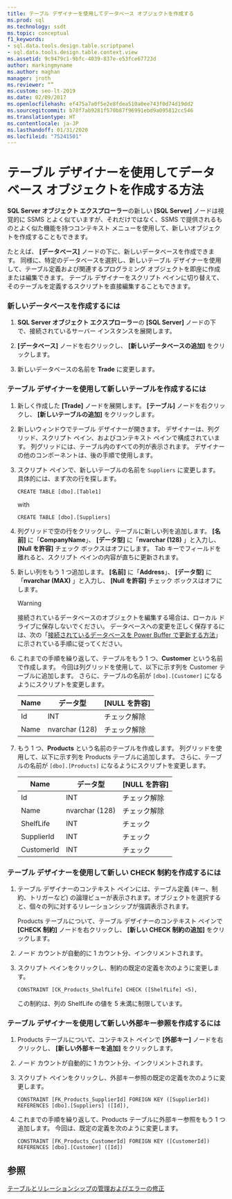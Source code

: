 ```yaml
---
title: テーブル デザイナーを使用してデータベース オブジェクトを作成する
ms.prod: sql
ms.technology: ssdt
ms.topic: conceptual
f1_keywords:
- sql.data.tools.design.table.scriptpanel
- sql.data.tools.design.table.context.view
ms.assetid: 9c9479c1-9bfc-4039-837e-e53fce67723d
author: markingmyname
ms.author: maghan
manager: jroth
ms.reviewer: “”
ms.custom: seo-lt-2019
ms.date: 02/09/2017
ms.openlocfilehash: ef475a7a0f5e2e8fdea510a0ee743f0d74d19dd2
ms.sourcegitcommit: b78f7ab9281f570b87f96991ebd9a095812cc546
ms.translationtype: HT
ms.contentlocale: ja-JP
ms.lasthandoff: 01/31/2020
ms.locfileid: "75241501"
---
```

# <a name="how-to-create-database-objects-using-table-designer"></a>テーブル デザイナーを使用してデータベース オブジェクトを作成する方法

**SQL Server オブジェクト エクスプローラー**の新しい **[SQL Server]** ノードは視覚的に SSMS とよく似ていますが、それだけではなく、SSMS で提供されるものとよく似た機能を持つコンテキスト メニューを使用して、新しいオブジェクトを作成することもできます。  
  
たとえば、 **[データベース]** ノードの下に、新しいデータベースを作成できます。 同様に、特定のデータベースを選択し、新しいテーブル デザイナーを使用して、テーブル定義および関連するプログラミング オブジェクトを即座に作成または編集できます。 テーブル デザイナーをスクリプト ペインに切り替えて、そのテーブルを定義するスクリプトを直接編集することもできます。  
  
### <a name="to-create-a-new-database"></a>新しいデータベースを作成するには  
  
1.  **SQL Server オブジェクト エクスプローラー**の **[SQL Server]** ノードの下で、接続されているサーバー インスタンスを展開します。  
  
2.  **[データベース]** ノードを右クリックし、 **[新しいデータベースの追加]** をクリックします。  
  
3.  新しいデータベースの名前を **Trade** に変更します。  
  
### <a name="to-create-new-tables-using-the-table-designer"></a>テーブル デザイナーを使用して新しいテーブルを作成するには  
  
1.  新しく作成した **[Trade]** ノードを展開します。 **[テーブル]** ノードを右クリックし、 **[新しいテーブルの追加]** をクリックします。  
  
2.  新しいウィンドウでテーブル デザイナーが開きます。 デザイナーは、列グリッド、スクリプト ペイン、およびコンテキスト ペインで構成されています。 列グリッドには、テーブル内のすべての列が表示されます。 デザイナーの他のコンポーネントは、後の手順で使用します。  
  
3.  スクリプト ペインで、新しいテーブルの名前を `Suppliers` に変更します。 具体的には、まず次の行を探します。  
  
    ```  
    CREATE TABLE [dbo].[Table1]  
    ```  
  
    with  
  
    ```  
    CREATE TABLE [dbo].[Suppliers]  
    ```  
  
4.  列グリッドで空の行をクリックし、テーブルに新しい列を追加します。  **[名前]** に「**CompanyName**」、 **[データ型]** に「**nvarchar (128)** 」と入力し、 **[Null を許容]** チェック ボックスはオフにします。 Tab キーでフィールドを離れると、スクリプト ペインの内容が直ちに更新されます。  
  
5.  新しい列をもう 1 つ追加します。 **[名前]** に「**Address**」、 **[データ型]** に「**nvarchar (MAX)** 」と入力し、 **[Null を許容]** チェック ボックスはオフにします。  
  
    > [!WARNING]  
    > 接続されているデータベースのオブジェクトを編集する場合は、ローカル ドライブに保存しないでください。 データベースへの変更を正しく保存するには、次の「[接続されているデータベースを Power Buffer で更新する方法](../ssdt/how-to-update-a-connected-database-with-power-buffer.md)」に示されている手順に従ってください。  
  
6.  これまでの手順を繰り返して、テーブルをもう 1 つ、**Customer** という名前で作成します。 今回は列グリッドを使用して、以下に示す列を Customer テーブルに追加します。 さらに、テーブルの名前が `[dbo].[Customer]` になるようにスクリプトを変更します。  
  
    |Name|データ型|**[NULL を許容]**|  
    |--------|-------------|-------------------|  
    |Id|INT|チェック解除|  
    |Name|nvarchar (128)|チェック解除|  
  
7.  もう 1 つ、**Products** という名前のテーブルを作成します。 列グリッドを使用して、以下に示す列を Products テーブルに追加します。 さらに、テーブルの名前が `[dbo].[Products]` になるようにスクリプトを変更します。  
  
    |Name|データ型|**[NULL を許容]**|  
    |--------|-------------|-------------------|  
    |Id|INT|チェック解除|  
    |Name|nvarchar (128)|チェック解除|  
    |ShelfLife|INT|チェック|  
    |SupplierId|INT|チェック|  
    |CustomerId|INT|チェック|  
  
### <a name="to-create-a-new-check-constraint-using-the-table-designer"></a>テーブル デザイナーを使用して新しい CHECK 制約を作成するには  
  
1.  テーブル デザイナーのコンテキスト ペインには、テーブル定義 (キー、制約、トリガーなど) の論理ビューが表示されます。オブジェクトを選択すると、個々の列に対するリレーションシップが強調表示されます。  
  
    Products テーブルについて、テーブル デザイナーのコンテキスト ペインで **[CHECK 制約]** ノードを右クリックし、 **[新しい CHECK 制約の追加]** をクリックします。  
  
2.  ノード カウントが自動的に 1 カウント分、インクリメントされます。  
  
3.  スクリプト ペインをクリックし、制約の既定の定義を次のように変更します。  
  
    ```  
    CONSTRAINT [CK_Products_ShelfLife] CHECK ([ShelfLife] <5),  
    ```  
  
    この制約は、列の ShelfLife の値を 5 未満に制限しています。  
  
### <a name="to-create-new-foreign-key-references-using-the-table-designer"></a>テーブル デザイナーを使用して新しい外部キー参照を作成するには  
  
1.  Products テーブルについて、コンテキスト ペインで **[外部キー]** ノードを右クリックし、 **[新しい外部キーを追加]** をクリックします。  
  
2.  ノード カウントが自動的に 1 カウント分、インクリメントされます。  
  
3.  スクリプト ペインをクリックし、外部キー参照の既定の定義を次のように変更します。  
  
    ```  
    CONSTRAINT [FK_Products_SupplierId] FOREIGN KEY ([SupplierId]) REFERENCES [dbo].[Suppliers] ([Id]),  
    ```  
  
4.  これまでの手順を繰り返して、Products テーブルに外部キー参照をもう 1 つ追加します。 今回は、既定の定義を次のように変更します。  
  
    ```  
    CONSTRAINT [FK_Products_CustomerId] FOREIGN KEY ([CustomerId]) REFERENCES [dbo].[Customer] ([Id])  
    ```  
  
## <a name="see-also"></a>参照  
[テーブルとリレーションシップの管理およびエラーの修正](../ssdt/manage-tables-relationships-and-fix-errors.md)  
  
